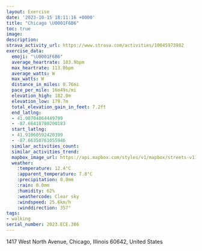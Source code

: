 ```yaml
---
layout: Exercise
date: '2023-10-15 18:11:16 +0000'
title: "Chicago \U0001F6B6"
toc: true
image:
description:
strava_activity_url: https://www.strava.com/activities/10045973982
exercise_data:
  emoji: "\U0001F6B6"
  average_heartrate: 103.9bpm
  max_heartrate: 113.0bpm
  average_watts: W
  max_watts: W
  distance_in_miles: 0.76mi
  pace_per_mile: 16m49s/mi
  elevation_high: 182.0m
  elevation_low: 179.7m
  total_elevation_gain_in_feet: 7.2ft
  end_latlng:
  - 41.90704864449799
  - -87.66418780200183
  start_latlng:
  - 41.91060592420399
  - -87.66350761055946
  similar_activities_count:
  similar_activities_trend:
  mapbox_image_url: https://api.mapbox.com/styles/v1/mapbox/streets-v11/static/path-5+787af2-1.0(crx~F~iavOzA%3F~HK),pin-s-s+e5b22e(-87.6664,41.91026),pin-s-f+89ae00(-87.66633999999999,41.9082)/auto/800x800?access_token=pk.eyJ1Ijoiam9zaGJlY2ttYW4iLCJhIjoiY205eWR2aDd1MWZ6djJrbXc4a3M0bWZleiJ9.XiG9OWkNcZk2QzjJbxLB4A
  weather:
    :temperature: 12.4°C
    :apparent_temperature: 7.8°C
    :precipitation: 0.0mm
    :rain: 0.0mm
    :humidity: 62%
    :weathercode: Clear sky
    :windspeed: 25.6km/h
    :winddirection: 357°
tags:
- walking
serial_number: 2023.ECE.386
---
```

1417 West North Avenue, Chicago, Illinois 60642, United States
